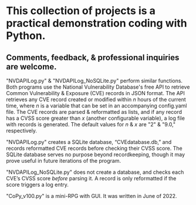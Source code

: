 # This collection of projects is a practical demonstration coding with Python.
## Comments, feedback, & professional inquiries are welcome.

"NVDAPILog.py" & "NVDAPILog_NoSQLite.py" perform similar functions.  Both programs use the National Vulnerability Database's free API to retrieve Common Vulnerability & Exposure (CVE) records in JSON format.  The API retrieves any CVE record created or modified within _n_ hours of the current time, where _n_ is a variable that can be set in an accompanying config.yaml file.  The CVE records are parsed & reformatted as lists, and if any record has a CVSS score greater than _x_ (another configurable variable), a log file with records is generated.  The default values for _n_ & _x_ are "2" & "9.0," respectively.

"NVDAPILog.py" creates a SQLite database, “CVEdatabase.db,” and records reformatted CVE records before checking their CVSS score.  The SQLite database serves no purpose beyond recordkeeping, though it may prove useful in future iterations of the program.

"NVDAPILog_NoSQLite.py" does not create a database, and checks each CVE’s CVSS score _before_ parsing it.  A record is only reformatted if the score triggers a log entry.

"CoPy_v100.py" is a mini-RPG with GUI.  It was written in June of 2022.
